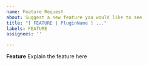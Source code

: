 ```yaml
---
name: Feature Request
about: Suggest a new feature you would like to see
title: "[ FEATURE | PluginName ] ..."
labels: FEATURE
assignees: ''

---
```


**Feature**
Explain the feature here
